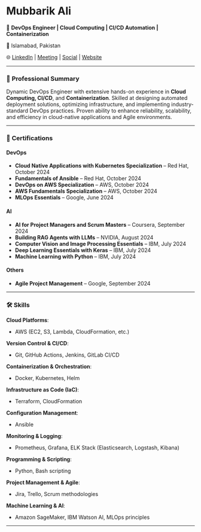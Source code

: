 # Mubbarik Ali

🚀 **DevOps Engineer | Cloud Computing | CI/CD Automation | Containerization**

📍 Islamabad, Pakistan

🌐 [LinkedIn](https://linkedin.com/in/mubbarikali) | [Meeting](https://calendly.com/mubbarikali) | [Social](https://linktr.ee/mubbarikali) | [Website](https://mubbarikali.github.io)

---

### 🌟 **Professional Summary**

Dynamic DevOps Engineer with extensive hands-on experience in **Cloud Computing, CI/CD**, and **Containerization**. Skilled at designing automated deployment solutions, optimizing infrastructure, and implementing industry-standard DevOps practices. Proven ability to enhance reliability, scalability, and efficiency in cloud-native applications and Agile environments.

---

### 📜 **Certifications**

#### **DevOps**
- **Cloud Native Applications with Kubernetes Specialization** – Red Hat, October 2024
- **Fundamentals of Ansible** – Red Hat, October 2024
- **DevOps on AWS Specialization** – AWS, October 2024
- **AWS Fundamentals Specialization** – AWS, October 2024
- **MLOps Essentials** – Google, June 2024

#### **AI**
- **AI for Project Managers and Scrum Masters** – Coursera, September 2024
- **Building RAG Agents with LLMs** – NVIDIA, August 2024
- **Computer Vision and Image Processing Essentials** – IBM, July 2024
- **Deep Learning Essentials with Keras** – IBM, July 2024
- **Machine Learning with Python** – IBM, July 2024

#### **Others**
- **Agile Project Management** – Google, September 2024

---

### 🛠️ **Skills**

**Cloud Platforms**:  
- AWS (EC2, S3, Lambda, CloudFormation, etc.)

**Version Control & CI/CD**:  
- Git, GitHub Actions, Jenkins, GitLab CI/CD

**Containerization & Orchestration**:  
- Docker, Kubernetes, Helm

**Infrastructure as Code (IaC)**:  
- Terraform, CloudFormation

**Configuration Management**:  
- Ansible

**Monitoring & Logging**:  
- Prometheus, Grafana, ELK Stack (Elasticsearch, Logstash, Kibana)

**Programming & Scripting**:  
- Python, Bash scripting

**Project Management & Agile**:  
- Jira, Trello, Scrum methodologies

**Machine Learning & AI**:  
- Amazon SageMaker, IBM Watson AI, MLOps principles

---
